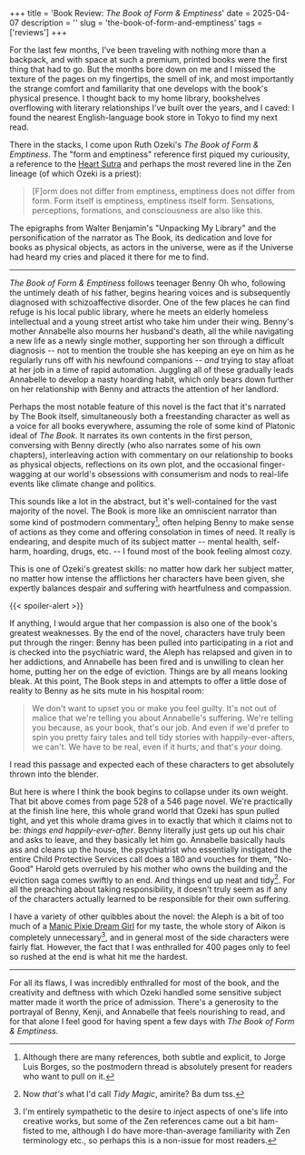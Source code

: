 +++
title = 'Book Review: _The Book of Form & Emptiness_'
date = 2025-04-07
description = ''
slug = 'the-book-of-form-and-emptiness'
tags = ['reviews']
+++

For the last few months, I've been traveling with nothing more than a backpack, and with space at such a premium, printed books were the first thing that had to go. But the months bore down on me and I missed the texture of the pages on my fingertips, the smell of ink, and most importantly the strange comfort and familiarity that one develops with the book's physical presence. I thought back to my home library, bookshelves overflowing with literary relationships I've built over the years, and I caved: I found the nearest English-language book store in Tokyo to find my next read.

There in the stacks, I come upon Ruth Ozeki's _The Book of Form & Emptiness_. The "form and emptiness" reference first piqued my curiousity, a reference to the [Heart Sutra](https://en.wikipedia.org/wiki/Heart_Sutra) and perhaps the most revered line in the Zen lineage (of which Ozeki is a priest):

> [F]orm does not differ from emptiness, emptiness does not differ from form. Form itself is emptiness, emptiness itself form. Sensations, perceptions, formations, and consciousness are also like this.

The epigraphs from Walter Benjamin's "Unpacking My Library" and the personification of the narrator as The Book, its dedication and love for books as physical objects, as actors in the universe, were as if the Universe had heard my cries and placed it there for me to find.

---

_The Book of Form & Emptiness_ follows teenager Benny Oh who, following the untimely death of his father, begins hearing voices and is subsequently diagnosed with schizoaffective disorder. One of the few places he can find refuge is his local public library, where he meets an elderly homeless intellectual and a young street artist who take him under their wing. Benny's mother Annabelle also mourns her husband's death, all the while navigating a new life as a newly single mother, supporting her son through a difficult diagnosis -- not to mention the trouble she has keeping an eye on him as he regularly runs off with his newfound companions -- _and_ trying to stay afloat at her job in a time of rapid automation. Juggling all of these gradually leads Annabelle to develop a nasty hoarding habit, which only bears down further on her relationship with Benny and attracts the attention of her landlord.

Perhaps the most notable feature of this novel is the fact that it's narrated by The Book itself, simultaneously both a freestanding character as well as a voice for all books everywhere, assuming the role of some kind of Platonic ideal of _The Book_. It narrates its own contents in the first person, conversing with Benny directly (who also narrates some of his own chapters), interleaving action with commentary on our relationship to books as physical objects, reflections on its own plot, and the occasional finger-wagging at our world's obsessions with consumerism and nods to real-life events like climate change and politics.

This sounds like a lot in the abstract, but it's well-contained for the vast majority of the novel. The Book is more like an omniscient narrator than some kind of postmodern commentary[^commentary], often helping Benny to make sense of actions as they come and offering consolation in times of need. It really is endearing, and despite much of its subject matter -- mental health, self-harm, hoarding, drugs, etc. -- I found most of the book feeling almost cozy.

This is one of Ozeki's greatest skills: no matter how dark her subject matter, no matter how intense the afflictions her characters have been given, she expertly balances despair and suffering with heartfulness and compassion.

{{< spoiler-alert >}}

If anything, I would argue that her compassion is also one of the book's greatest weaknesses. By the end of the novel, characters have truly been put through the ringer: Benny has been pulled into participating in a riot and is checked into the psychiatric ward, the Aleph has relapsed and given in to her addictions, and Annabelle has been fired and is unwilling to clean her home, putting her on the edge of eviction. Things are by all means looking bleak. At this point, The Book steps in and attempts to offer a little dose of reality to Benny as he sits mute in his hospital room:

> We don't want to upset you or make you feel guilty. It's not out of malice that we're telling you about Annabelle's suffering. We're telling you because, as your book, that's our job. And even if we'd prefer to spin you pretty fairy tales and tell tidy stories with happily-ever-afters, we can't. We have to be real, even if it hurts, and that's _your_ doing.

I read this passage and expected each of these characters to get absolutely thrown into the blender.

But here is where I think the book begins to collapse under its own weight. That bit above comes from page 528 of a 546 page novel. We're practically at the finish line here, this whole grand world that Ozeki has spun pulled tight, and yet this whole drama gives in to exactly that which it claims not to be: _things end happily-ever-after_. Benny literally just gets up out his chair and asks to leave, and they basically let him go. Annabelle basically hauls ass and cleans up the house, the psychiatrist who essentially instigated the entire Child Protective Services call does a 180 and vouches for them, "No-Good" Harold gets overruled by his mother who owns the building and the eviction saga comes swiftly to an end. And things end up neat and tidy[^tidy]. For all the preaching about taking responsibility, it doesn't truly seem as if any of the characters actually learned to be responsible for their own suffering.

I have a variety of other quibbles about the novel: the Aleph is a bit of too much of a [Manic Pixie Dream Girl](https://en.wikipedia.org/wiki/Manic_Pixie_Dream_Girl) for my taste, the whole story of Aikon is completely unnecessary[^zen], and in general most of the side characters were fairly flat. However, the fact that I was enthralled for 400 pages only to feel so rushed at the end is what hit me the hardest.

---

For all its flaws, I was incredibly enthralled for most of the book, and the creativity and deftness with which Ozeki handled some sensitive subject matter made it worth the price of admission. There's a generosity to the portrayal of Benny, Kenji, and Annabelle that feels nourishing to read, and for that alone I feel good for having spent a few days with _The Book of Form & Emptiness._

[^commentary]: Although there are many references, both subtle and explicit, to Jorge Luis Borges, so the postmodern thread is absolutely present for readers who want to pull on it.

[^tidy]: Now _that's_ what I'd call _Tidy Magic_, amirite? Ba dum tss.

[^zen]: I'm entirely sympathetic to the desire to inject aspects of one's life into creative works, but some of the Zen references came out a bit ham-fisted to me, although I do have more-than-average familiarity with Zen terminology etc., so perhaps this is a non-issue for most readers.
